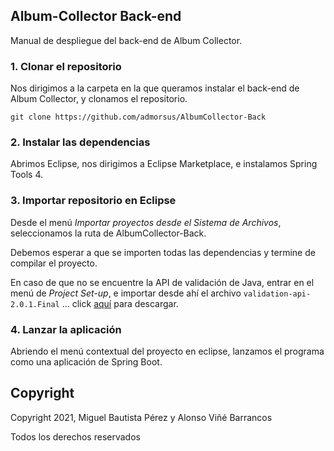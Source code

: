 ## Album-Collector Back-end

Manual de despliegue del back-end de Album Collector.



### 1. Clonar el repositorio

Nos dirigimos a la carpeta en la que queramos instalar el back-end de Album Collector, y clonamos el repositorio.

````
git clone https://github.com/admorsus/AlbumCollector-Back
````



### 2. Instalar las dependencias

Abrimos Eclipse, nos dirigimos a Eclipse Marketplace, e instalamos Spring Tools 4.



### 3. Importar repositorio en Eclipse

Desde el menú _Importar proyectos desde el Sistema de Archivos_, seleccionamos la ruta de AlbumCollector-Back.

Debemos esperar a que se importen todas las dependencias y termine de compilar el proyecto.

En caso de que no se encuentre la API de validación de Java, entrar en el menú de _Project Set-up_, e importar desde ahí el archivo `validation-api-2.0.1.Final` ... click [aquí](https://repo1.maven.org/maven2/javax/validation/validation-api/2.0.1.Final/validation-api-2.0.1.Final.jar) para descargar.



### 4. Lanzar la aplicación

Abriendo el menú contextual del proyecto en eclipse, lanzamos el programa como una aplicación de Spring Boot.



## Copyright

Copyright 2021, Miguel Bautista Pérez y Alonso Viñé Barrancos

Todos los derechos reservados